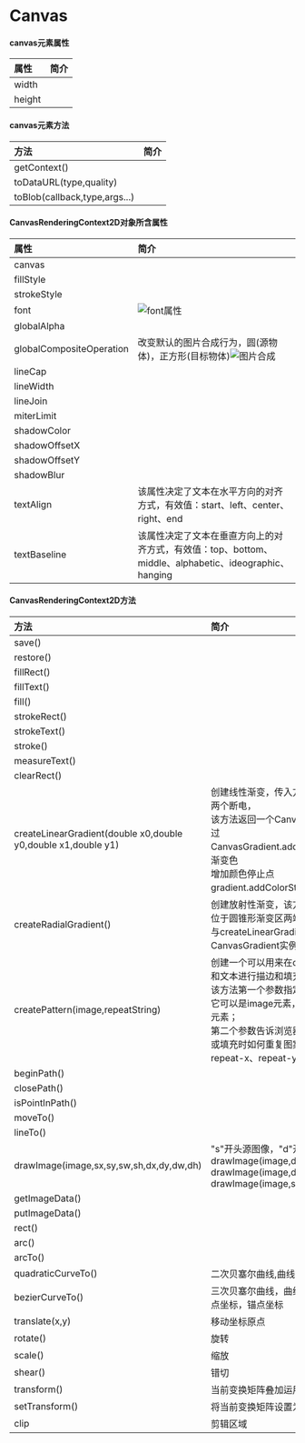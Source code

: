 # Canvas

#### canvas元素属性

| 属性| 简介|
|:---------|:------|
|width||
|height||


#### canvas元素方法

| 方法| 简介|
|:---------|:------|
|getContext()||
|toDataURL(type,quality)||
|toBlob(callback,type,args...)||


#### CanvasRenderingContext2D对象所含属性

|属性|简介|
|:------|:------|
|canvas||
|fillStyle||
|strokeStyle||
|font|![font属性](../static/images/canvas/fontAttribut.png)|
|globalAlpha||
|globalCompositeOperation|改变默认的图片合成行为，圆(源物体)，正方形(目标物体)![图片合成](../static/images/canvas/globalCompositeOperation.png)|
|lineCap||
|lineWidth||
|lineJoin||
|miterLimit||
|shadowColor||
|shadowOffsetX||
|shadowOffsetY||
|shadowBlur||
|textAlign|该属性决定了文本在水平方向的对齐方式，有效值：start、left、center、right、end|
|textBaseline|该属性决定了文本在垂直方向上的对齐方式，有效值：top、bottom、middle、alphabetic、ideographic、hanging|


#### CanvasRenderingContext2D方法

| 方法|简介 ||
|:---------|:------|:------|
|save()||
|restore()||
|fillRect()||
|fillText()||
|fill()||
|strokeRect()||
|strokeText()||
|stroke()||
|measureText()||
|clearRect()||
|createLinearGradient(double x0,double y0,double x1,double y1)|创建线性渐变，传入方法的参数表示渐变线的两个断电，<br>该方法返回一个CanvasGradient实例，可以通过<br>CanvasGradient.addColorStop()方法来向该渐变色<br>增加颜色停止点gradient.addColorStop(0,'blue')...5个|
|createRadialGradient()|创建放射性渐变，该方法参数代表<br>位于圆锥形渐变区两端的圆形，<br>与createLinearGradient方法一样，返回CanvasGradient实例|
|createPattern(image,repeatString)|创建一个可以用来在canvas之中对图形<br>和文本进行描边和填充的图案<br>该方法第一个参数指定了图案所用的图像<br>它可以是image元素，canvas元素或者video元素；<br>第二个参数告诉浏览器对图形进行描边<br>或填充时如何重复图案,有效值repeat、repeat-x、repeat-y、no-repeat|
|beginPath()||
|closePath()||
|isPointInPath()||
|moveTo()||
|lineTo()||
|drawImage(image,sx,sy,sw,sh,dx,dy,dw,dh)|"s"开头源图像，"d"开头表示目标canvas<br>drawImage(image,dx,dy)<br>drawImage(image,dx,dy,dw,dh)<br>drawImage(image,sx,sy,sw,sh,dx,dy,dw,dh)|
|getImageData()||
|putImageData()||
|rect()||
|arc()||
|arcTo()||
|quadraticCurveTo()|二次贝塞尔曲线,曲线控制点坐标，锚点坐标|
|bezierCurveTo()|三次贝塞尔曲线，曲线控制点坐标，曲线控制点坐标，锚点坐标
|translate(x,y)|移动坐标原点|
|rotate()|旋转|
|scale()|缩放|
|shear()|错切|
|transform()|当前变换矩阵叠加运用指定的变换效果|
|setTransform()|将当前变换矩阵设置为默认的单位矩阵|
|clip|剪辑区域|